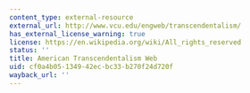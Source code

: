 ```yaml
---
content_type: external-resource
external_url: http://www.vcu.edu/engweb/transcendentalism/
has_external_license_warning: true
license: https://en.wikipedia.org/wiki/All_rights_reserved
status: ''
title: American Transcendentalism Web
uid: cf0a4b05-1349-42ec-bc33-b270f24d720f
wayback_url: ''
---
```

